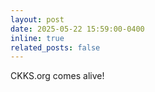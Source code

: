 ```yaml
---
layout: post
date: 2025-05-22 15:59:00-0400
inline: true
related_posts: false
---
```


CKKS.org comes alive!
